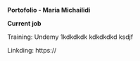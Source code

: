 **Portofolio - Maria Michailidi**

**Current job**


Training:  Undemy
1kdkdkdk
kdkdkdkd
ksdjf


Linkding: https://
